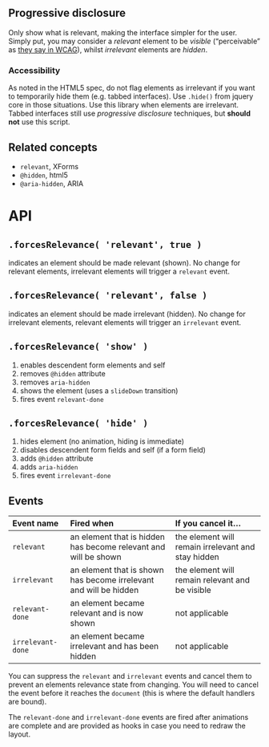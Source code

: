 ## Progressive disclosure

Only show what is relevant, making the interface simpler for the user.
Simply put, you may consider a *relevant* element to be *visible* (“perceivable” as [they say in WCAG][WCAG-P1]), whilst *irrelevant* elements are *hidden*.

[WCAG-P1]: http://www.w3.org/TR/WCAG/#perceivable "Principle 1: Perceivable - Information and user interface components must be presentable to users in ways they can perceive."

### Accessibility

As noted in the HTML5 spec, do not flag elements as irrelevant if you want to temporarily hide them (e.g. tabbed interfaces).
Use `.hide()` from jquery core in those situations. Use this library when elements are irrelevant.
Tabbed interfaces still use *progressive disclosure* techniques, but **should not** use this script.

## Related concepts

* `relevant`, XForms
* `@hidden`, html5
* `@aria-hidden`, ARIA

# API

## `.forcesRelevance( 'relevant', true )`

indicates an element should be made relevant (shown). No change for relevant elements, irrelevant elements will trigger a `relevant` event.

## `.forcesRelevance( 'relevant', false )`

indicates an element should be made irrelevant (hidden). No change for irrelevant elements, relevant elements will trigger an `irrelevant` event.

## `.forcesRelevance( 'show' )`

1. enables descendent form elements and self
2. removes `@hidden` attribute
3. removes `aria-hidden`
4. shows the element (uses a `slideDown` transition)
5. fires event `relevant-done`

## `.forcesRelevance( 'hide' )`

1. hides element (no animation, hiding is immediate)
2. disables descendent form fields and self (if a form field)
3. adds `@hidden` attribute
4. adds `aria-hidden`
5. fires event `irrelevant-done`

## Events

| Event name        | Fired when                                                        | If you cancel it…                                  |
|:------------------|:------------------------------------------------------------------|:---------------------------------------------------|
| `relevant`        | an element that is hidden has become relevant and will be shown   | the element will remain irrelevant and stay hidden |
| `irrelevant`      | an element that is shown has become irrelevant and will be hidden | the element will remain relevant and be visible    |
| `relevant-done`   | an element became relevant and is now shown                       | not applicable                                     |
| `irrelevant-done` | an element became irrelevant and has been hidden                  | not applicable                                     |

You can suppress the `relevant` and `irrelevant` events and cancel them to prevent an elements relevance state from changing.
You will need to cancel the event before it reaches the `document` (this is where the default handlers are bound).

The `relevant-done` and `irrelevant-done` events are fired after animations are complete and are provided as hooks in case you need to redraw the layout.
